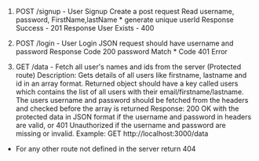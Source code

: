   1. POST /signup - User Signup
  Create a post request 
  Read username, password, FirstName,lastName 
    * generate unique userId
  Response Success - 201
  Response User Exists - 400


  2. POST /login - User Login
  JSON request should have username and password 
  Response Code 200 password Match 
          * Code 401 Error 


  3. GET /data - Fetch all user's names and ids from the server (Protected route)
    Description: Gets details of all users like firstname, lastname and id in an array format. Returned object should have a key called users which contains the list of all users with their email/firstname/lastname.
    The users username and password should be fetched from the headers and checked before the array is returned
    Response: 200 OK with the protected data in JSON format if the username and password in headers are valid, or 401 Unauthorized if the username and password are missing or invalid.
    Example: GET http://localhost:3000/data

  - For any other route not defined in the server return 404
